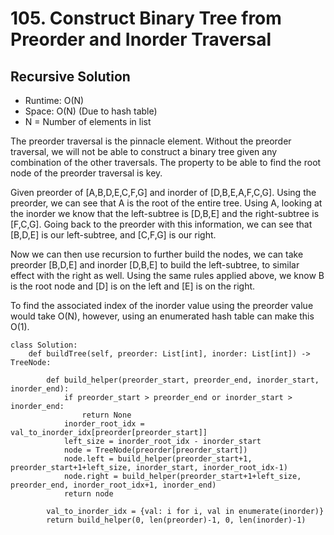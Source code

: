 # 105. Construct Binary Tree from Preorder and Inorder Traversal

## Recursive Solution
- Runtime: O(N)
- Space: O(N) (Due to hash table)
- N = Number of elements in list

The preorder traversal is the pinnacle element.
Without the preorder traversal, we will not be able to construct a binary tree given any combination of the other traversals.
The property to be able to find the root node of the preorder traversal is key.

Given preorder of [A,B,D,E,C,F,G] and inorder of [D,B,E,A,F,C,G].
Using the preorder, we can see that A is the root of the entire tree.
Using A, looking at the inorder we know that the left-subtree is [D,B,E] and the right-subtree is [F,C,G].
Going back to the preorder with this information, we can see that [B,D,E] is our left-subtree, and [C,F,G] is our right.

Now we can then use recursion to further build the nodes, we can take preorder [B,D,E] and inorder [D,B,E] to build the left-subtree, to similar effect with the right as well.
Using the same rules applied above, we know B is the root node and [D] is on the left and [E] is on the right.

To find the associated index of the inorder value using the preorder value would take O(N), however, using an enumerated hash table can make this O(1).

```
class Solution:
    def buildTree(self, preorder: List[int], inorder: List[int]) -> TreeNode:
        
        def build_helper(preorder_start, preorder_end, inorder_start, inorder_end):
            if preorder_start > preorder_end or inorder_start > inorder_end:
                return None
            inorder_root_idx = val_to_inorder_idx[preorder[preorder_start]]
            left_size = inorder_root_idx - inorder_start
            node = TreeNode(preorder[preorder_start])
            node.left = build_helper(preorder_start+1, preorder_start+1+left_size, inorder_start, inorder_root_idx-1)
            node.right = build_helper(preorder_start+1+left_size, preorder_end, inorder_root_idx+1, inorder_end)
            return node
        
        val_to_inorder_idx = {val: i for i, val in enumerate(inorder)}
        return build_helper(0, len(preorder)-1, 0, len(inorder)-1)
```
